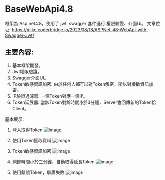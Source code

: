 # BaseWebApi4.8
框架為 Asp.net4.8，使用了 jwt, swagger 套件進行 權限驗證、介面Ui。
文章位址: https://mike.coderbridge.io/2023/08/18/ASPNet-48-WebApi-with-Swagger-Jwt/

## 主要內容:
1. 基本框架開發。
2. Jwt權限驗證。
3. Swagger介面UI。
4. Token敏感資訊加密: 由於任何人都可以對Token解密，所以對機敏資訊加密。
5. IP驗證過濾器: 一個Token對應一個IP。
6. Token延展器: 當該Token剩餘時間小於3分鐘，Server會回傳新的Token給Client。

基本展示:
1. 登入取得Token
![image](https://github.com/mike-hsieh-tw/BaseWebApi4.8/assets/60645233/81b84b54-c73a-425f-82de-4d279783eb1e)

2. 使用Token獲取資料
![image](https://github.com/mike-hsieh-tw/BaseWebApi4.8/assets/60645233/3cf37f4a-18ea-4747-b482-9ac57b486632)

3. Token敏感資訊加密
![image](https://github.com/mike-hsieh-tw/BaseWebApi4.8/assets/60645233/53a16022-6dc8-46ea-a184-0fd4ebb727c4)

4. 剩餘時間小於三分鐘，自動取得延長Token
![image](https://github.com/mike-hsieh-tw/BaseWebApi4.8/assets/60645233/2a4b4eca-9744-4e5c-90f9-5459bc5a4efc)

5. 使用錯誤Token，驗證失敗
![image](https://github.com/mike-hsieh-tw/BaseWebApi4.8/assets/60645233/85320ab5-c0b3-4a46-b930-56f9bf068815)


